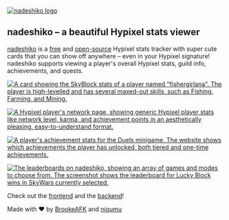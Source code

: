<a href="https://nadeshiko.io" target="_blank">![nadeshiko logo](https://nadeshiko.io/img/banner.png)</a>
## nadeshiko – a beautiful Hypixel stats viewer
[nadeshiko](https://nadeshiko.io) is a [free](https://en.wikipedia.org/wiki/Free_software) and [open-source](https://en.wikipedia.org/wiki/Open-source_software) Hypixel stats tracker with super cute cards that you can show off anywhere – even in your Hypixel signature! nadeshiko supports viewing a player's overall Hypixel stats, guild info, achievements, and quests.


<a href="https://nadeshiko.io" target="_blank">![A card showing the SkyBlock stats of a player named "fishergirlana". The player is high-levelled and has several maxed-out skills, such as Fishing, Farming, and Mining.](https://github.com/user-attachments/assets/68a634c1-c499-4e7d-9b6e-38430ff94595)</a>

<a href="https://nadeshiko.io/player/oJakey" target="_blank">![A Hypixel player's network page, showing generic Hypixel player stats like network level, karma, and achievement points in an aesthetically pleasing, easy-to-understand format.](https://github.com/user-attachments/assets/80ea5b30-b38b-421e-8f86-21b035a38f63)</a>

<a href="https://nadeshiko.io/achievements/adjective_n0un/duels" target="_blank">![A player's achievement stats for the Duels minigame. The website shows which achievements the player has unlocked, both tiered and one-time achievements.](https://github.com/user-attachments/assets/0f456fdb-9f72-4c5b-9c2c-0392bd786c03)</a>

<a href="https://nadeshiko.io/leaderboards?leaderboard=SKYWARS_LUCKY_BLOCK_WINS" target="_blank">![The leaderboards on nadeshiko, showing an array of games and modes to choose from. The screenshot shows the leaderboard for Lucky Block wins in SkyWars currently selected.](https://github.com/user-attachments/assets/098e8dd2-13fb-4a5d-ba91-ac4a5c5f75df)</a>

Check out the [frontend](https://github.com/nadeshikostats/nadeshiko.io) and the [backend](https://github.com/nadeshikostats/nadeshikobackend)!

Made with ♥&#xFE0E; by <a href="https://brookie.dev" target="_blank">BrookeAFK</a> and <a href="https://niqumu.dev" target="_blank">niqumu</a>
